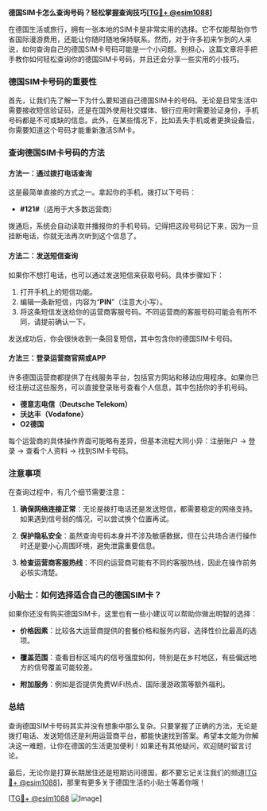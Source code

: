 **德国SIM卡怎么查询号码？轻松掌握查询技巧[[TG💪+ @esim1088](https://t.me/s/esim1088)]**

在德国生活或旅行，拥有一张本地的SIM卡是非常实用的选择。它不仅能帮助你节省国际漫游费用，还能让你随时随地保持联系。然而，对于许多初来乍到的人来说，如何查询自己的德国SIM卡号码可能是一个小问题。别担心，这篇文章将手把手教你如何轻松查询你的德国SIM卡号码，并且还会分享一些实用的小技巧。

### 德国SIM卡号码的重要性

首先，让我们先了解一下为什么要知道自己德国SIM卡的号码。无论是日常生活中需要接收短信验证码，还是在国外使用社交媒体、银行应用时需要验证身份，手机号码都是不可或缺的信息。此外，在某些情况下，比如丢失手机或者更换设备后，你需要知道这个号码才能重新激活SIM卡。

### 查询德国SIM卡号码的方法

#### 方法一：通过拨打电话查询

这是最简单直接的方式之一。拿起你的手机，拨打以下号码：

- **#121#**（适用于大多数运营商）

拨通后，系统会自动读取并播报你的手机号码。记得把这段号码记下来，因为一旦挂断电话，你就无法再次听到这个信息了。

#### 方法二：发送短信查询

如果你不想打电话，也可以通过发送短信来获取号码。具体步骤如下：

1. 打开手机上的短信功能。
2. 编辑一条新短信，内容为“**PIN**”（注意大小写）。
3. 将这条短信发送给你的运营商客服号码。不同运营商的客服号码可能会有所不同，请提前确认一下。

发送成功后，你会很快收到一条回复短信，其中包含你的德国SIM卡号码。

#### 方法三：登录运营商官网或APP

许多德国运营商都提供了在线服务平台，包括官方网站和移动应用程序。如果你已经注册过这些服务，可以直接登录账号查看个人信息，其中包括你的手机号码。

- **德意志电信（Deutsche Telekom）**
- **沃达丰（Vodafone）**
- **O2德国**

每个运营商的具体操作界面可能略有差异，但基本流程大同小异：注册账户 -> 登录 -> 查看个人资料 -> 找到SIM卡号码。

### 注意事项

在查询过程中，有几个细节需要注意：

1. **确保网络连接正常**：无论是拨打电话还是发送短信，都需要稳定的网络支持。如果遇到信号弱的情况，可以尝试换个位置再试。
   
2. **保护隐私安全**：虽然查询号码本身并不涉及敏感数据，但在公共场合进行操作时还是要小心周围环境，避免泄露重要信息。

3. **检查运营商客服热线**：不同的运营商可能有不同的客服热线，因此在操作前务必核实清楚。

### 小贴士：如何选择适合自己的德国SIM卡？

如果你还没有购买德国SIM卡，这里也有一些小建议可以帮助你做出明智的选择：

- **价格因素**：比较各大运营商提供的套餐价格和服务内容，选择性价比最高的选项。
  
- **覆盖范围**：查看目标区域内的信号强度如何，特别是在乡村地区，有些偏远地方的信号覆盖可能较差。

- **附加服务**：例如是否提供免费WiFi热点、国际漫游政策等额外福利。

### 总结

查询德国SIM卡号码其实并没有想象中那么复杂。只要掌握了正确的方法，无论是拨打电话、发送短信还是利用运营商平台，都能快速找到答案。希望本文能为你解决这一难题，让你在德国的生活更加便利！如果还有其他疑问，欢迎随时留言讨论。

最后，无论你是打算长期居住还是短期访问德国，都不要忘记关注我们的频道[[TG💪+ @esim1088](https://t.me/s/esim1088)]，那里有更多关于德国生活的小贴士等着你哦！

[[TG💪+ @esim1088](https://t.me/s/esim1088) ![Image](https://i.postimg.cc/4NQfJmqS/Snipaste-2025-05-13-00-14-12.png)]